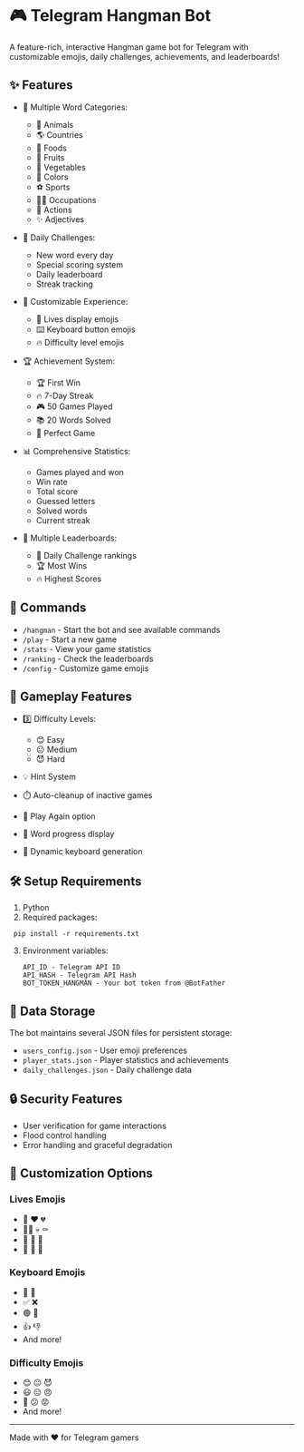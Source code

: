 # 🎮 Telegram Hangman Bot

A feature-rich, interactive Hangman game bot for Telegram with customizable emojis, daily challenges, achievements, and leaderboards!

## ✨ Features

- 🎯 Multiple Word Categories:
  - 🐾 Animals
  - 🌎 Countries
  - 🍔 Foods
  - 🍎 Fruits
  - 🥕 Vegetables
  - 🎨 Colors
  - ⚽️ Sports
  - 🧑‍💼 Occupations
  - 🏃 Actions
  - ✨ Adjectives

- 📅 Daily Challenges:
  - New word every day
  - Special scoring system
  - Daily leaderboard
  - Streak tracking

- 🎨 Customizable Experience:
  - 💖 Lives display emojis
  - ⌨️ Keyboard button emojis
  - 🔥 Difficulty level emojis

- 🏆 Achievement System:
  - 🏆 First Win
  - 🔥 7-Day Streak
  - 🎮 50 Games Played
  - 📚 20 Words Solved
  - 💯 Perfect Game

- 📊 Comprehensive Statistics:
  - Games played and won
  - Win rate
  - Total score
  - Guessed letters
  - Solved words
  - Current streak

- 🏅 Multiple Leaderboards:
  - 📅 Daily Challenge rankings
  - 🏆 Most Wins
  - 🔥 Highest Scores

## 🎯 Commands

- `/hangman` - Start the bot and see available commands
- `/play` - Start a new game
- `/stats` - View your game statistics
- `/ranking` - Check the leaderboards
- `/config` - Customize game emojis

## 🎲 Gameplay Features

- 3️⃣ Difficulty Levels:
  - 😊 Easy
  - 😐 Medium
  - 😈 Hard

- 💡 Hint System
- ⏱️ Auto-cleanup of inactive games
- 🔄 Play Again option
- 📝 Word progress display
- 🎯 Dynamic keyboard generation

## 🛠️ Setup Requirements

1. Python
2. Required packages:
  ```
   pip install -r requirements.txt
  ```
3. Environment variables:
   ```
   API_ID - Telegram API ID
   API_HASH - Telegram API Hash
   BOT_TOKEN_HANGMAN - Your bot token from @BotFather
   ```

## 💾 Data Storage

The bot maintains several JSON files for persistent storage:
- `users_config.json` - User emoji preferences
- `player_stats.json` - Player statistics and achievements
- `daily_challenges.json` - Daily challenge data

## 🔒 Security Features

- User verification for game interactions
- Flood control handling
- Error handling and graceful degradation

## 🎨 Customization Options

### Lives Emojis
- 💚 ❤️ 💔
- 🧔‍♂️ 💀 ⚰️
- 🌱 🍃 🍂
- 🍜 🥢 🥣

### Keyboard Emojis
- 🎯 🚫
- ✅ ❌
- 🟢 🔴
- 👍 👎
- And more!

### Difficulty Emojis
- 😊 😐 😈
- 😃 😑 😠
- 🤡 😕 😡
- And more!

---
Made with ❤️ for Telegram gamers 